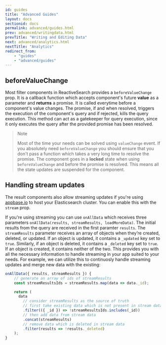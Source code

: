 ```yaml
---
id: guides
title: "Advanced Guides"
layout: docs
sectionid: docs
permalink: advanced/guides.html
prev: advanced/writingdata.html
prevTitle: "Writing and Editing Data"
next: advanced/analytics.html
nextTitle: "Analytics"
redirect_from:
    - "guides"
    - "advanced/guides"
---
```


## beforeValueChange

Most filter components in ReactiveSearch provides a `beforeValueChange` prop. It is a callback function which accepts component's future **value** as a parameter and **returns** a promise. It is called everytime before a component's value changes. The promise, if and when resolved, triggers the execution of the component's query and if rejected, kills the query execution. This method can act as a gatekeeper for query execution, since it only executes the query after the provided promise has been resolved.

> Note
>
> Most of the time your needs can be solved using `valueChange` event. If you absolutely need `beforeValueChange` you should ensure that you don't pass a function which takes a very long time to resolve the promise. The component goes in a **locked** state when using `beforeValueChange` and before the promise is resolved. This means all the state updates are suspended for the component.

## Handling stream updates

The result components also allow streaming updates if you're using [appbase.io](https://appbase.io/) to host your Elasticsearch cluster. You can enable this with the `stream` prop.

If you're using streaming you can use `onAllData` which receives three parameters `onAllData(results, streamResults, loadMoreData)`. The initial results from the query are received in the first paramter `results`. The `streamResults` parameter receives an array of objects when they’re created, deleted, or updated. If an object is updated, it contains a `_updated` key set to `true`. Similarly, if an object is deleted, it contains a `_deleted` key set to `true`. If an object is created, it contains neither of the two. This provides you with all the necessary information to handle streaming in your app suited to your needs. For example, we can utilize this to continuosly handle streaming updates and merge new data with the existing:

```js
onAllData({ results, streamResults }) {
    // generate an array of ids of streamResults
    const streamResultsIds = streamResults.map(data => data._id);

    return (
      data
        // consider streamResults as the source of truth
        // first take existing data which is not present in stream data
        .filter(({ _id }) => !streamResultsIds.includes(_id))
        // then add data from stream data
        .concat(streamResults)
        // remove data which is deleted in stream data
        .filter(results => !results._deleted)
    );
}
```
